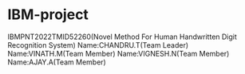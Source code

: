 # IBM-project
IBMPNT2022TMID52260(Novel Method For Human Handwritten Digit Recognition System)
Name:CHANDRU.T(Team Leader)
Name:VINATH.M(Team Member)
Name:VIGNESH.N(Team Member)
Name:AJAY.A(Team Member)
